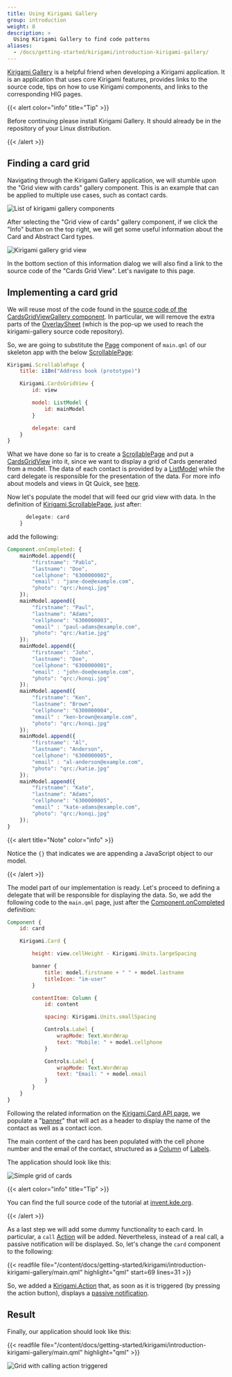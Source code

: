 ```yaml
---
title: Using Kirigami Gallery
group: introduction
weight: 8
description: >
  Using Kirigami Gallery to find code patterns
aliases:
  - /docs/getting-started/kirigami/introduction-kirigami-gallery/
---
```


[Kirigami Gallery](https://apps.kde.org/kirigami2.gallery/) is a helpful friend
when developing a Kirigami application. It is an application that uses core Kirigami features, provides links to the source code, tips on how to use Kirigami components, and links to the corresponding HIG pages.

{{< alert color="info" title="Tip" >}}

Before continuing please install Kirigami Gallery. It should already be in the
repository of your Linux distribution.

{{< /alert >}}

## Finding a card grid

Navigating through the Kirigami Gallery application, we will stumble upon the "Grid view with cards" gallery component. This is an example that can be applied to multiple use cases, such as contact cards.

![List of kirigami gallery components](components.webp)

After selecting the "Grid view of cards" gallery component, if we click the "Info" button on the top right, we will get some useful information about the Card and Abstract Card types.

![Kirigami gallery grid view](cards.webp)

In the bottom section of this information dialog we will also find a link to the source code of the "Cards Grid
View". Let's navigate to this page.

## Implementing a card grid

We will reuse most of the code found in the [source code of the CardsGridViewGallery component](https://invent.kde.org/sdk/kirigami-gallery/-/blob/master/src/data/contents/ui/gallery/CardsGridViewGallery.qml).
In particular, we will remove the extra parts of the [OverlaySheet](docs:kirigami2;OverlaySheet) (which is the pop-up we used to reach the kirigami-gallery source code repository).

So, we are going to substitute the [Page](docs:kirigami2;Page) component of `main.qml` of our skeleton app with the
below [ScrollablePage](docs:kirigami2;ScrollablePage):

```qml
Kirigami.ScrollablePage {
    title: i18n("Address book (prototype)")

    Kirigami.CardsGridView {
        id: view

        model: ListModel {
            id: mainModel
        }

        delegate: card
    }
}
```

What we have done so far is to create a [ScrollablePage](docs:kirigami2;ScrollablePage) and put
a [CardsGridView](docs:kirigami2;CardsGridView) into it, since we want to display a grid of Cards
generated from a model. The data of each contact is provided by a [ListModel](https://doc.qt.io/qt-6/qml-qtqml-models-listmodel.html)
while the card delegate is responsible for the presentation of the data. For more info about
models and views in Qt Quick, see [here](https://doc.qt.io/qt-5/qtquick-modelviewsdata-modelview.html).

Now let's populate the model that will feed our grid view with data. In the definition of [Kirigami.ScrollablePage](docs:kirigami2;ScrollablePage), just after:


```qml
      delegate: card
    }
```

add the following:

```qml
Component.onCompleted: {
    mainModel.append({
        "firstname": "Pablo",
        "lastname": "Doe",
        "cellphone": "6300000002",
        "email" : "jane-doe@example.com",
        "photo": "qrc:/konqi.jpg"
    });
    mainModel.append({
        "firstname": "Paul",
        "lastname": "Adams",
        "cellphone": "6300000003",
        "email" : "paul-adams@example.com",
        "photo": "qrc:/katie.jpg"
    });
    mainModel.append({
        "firstname": "John",
        "lastname": "Doe",
        "cellphone": "6300000001",
        "email" : "john-doe@example.com",
        "photo": "qrc:/konqi.jpg"
    });
    mainModel.append({
        "firstname": "Ken",
        "lastname": "Brown",
        "cellphone": "6300000004",
        "email" : "ken-brown@example.com",
        "photo": "qrc:/konqi.jpg"
    });
    mainModel.append({
        "firstname": "Al",
        "lastname": "Anderson",
        "cellphone": "6300000005",
        "email" : "al-anderson@example.com",
        "photo": "qrc:/katie.jpg"
    });
    mainModel.append({
        "firstname": "Kate",
        "lastname": "Adams",
        "cellphone": "6300000005",
        "email" : "kate-adams@example.com",
        "photo": "qrc:/konqi.jpg"
    });
}
```

{{< alert title="Note" color="info" >}}

Notice the `{}` that indicates we are appending a JavaScript object to our model.

{{< /alert >}}

The model part of our implementation is ready. Let's proceed to defining a delegate that will be responsible for displaying the data. So, we add the following code to the `main.qml` page, just after the [Component.onCompleted](docs:qtqml;QtQml.Component::completed) definition:

```qml
Component {
    id: card

    Kirigami.Card {

        height: view.cellHeight - Kirigami.Units.largeSpacing

        banner {
            title: model.firstname + " " + model.lastname
            titleIcon: "im-user"
        }

        contentItem: Column {
            id: content

            spacing: Kirigami.Units.smallSpacing

            Controls.Label {
                wrapMode: Text.WordWrap
                text: "Mobile: " + model.cellphone
            }

            Controls.Label {
                wrapMode: Text.WordWrap
                text: "Email: " + model.email
            }
        }
    }
}
```

Following the related information on the [Kirigami.Card API page](docs:kirigami2;Card), we populate a "[banner](docs:kirigami2;Card::banner)" that will act as a header to display the name of the contact as well as a contact icon.

The main content of the card has been populated with the cell phone number and the email of the contact, structured as a [Column](docs:qtquick;QtQuick.Column) of [Labels](docs:qtquickcontrols;QtQuick.Controls.Label).

The application should look like this:

![Simple grid of cards](implementation.png)

{{< alert color="info" title="Tip" >}}

You can find the full source code of the tutorial at [invent.kde.org](https://invent.kde.org/dkardarakos/kirigami-tutorial).

{{< /alert >}}

As a last step we will add some dummy functionality to each card. In particular, a `call` [Action](docs:kirigami2;Action) will be added.
Nevertheless, instead of a real call, a passive notification will be displayed. So, let's change the `card` component to the following:

{{< readfile file="/content/docs/getting-started/kirigami/introduction-kirigami-gallery/main.qml" highlight="qml" start=69 lines=31 >}}

So, we added a [Kirigami.Action](docs:kirigami2;Action) that, as soon as it is triggered (by pressing the action button), displays a [passive notification](docs:kirigami2;AbstractApplicationWindow::showPassiveNotification).

## Result

Finally, our application should look like this:

{{< readfile file="/content/docs/getting-started/kirigami/introduction-kirigami-gallery/main.qml" highlight="qml" >}}

![Grid with calling action triggered](implementation-actions.png)

   
